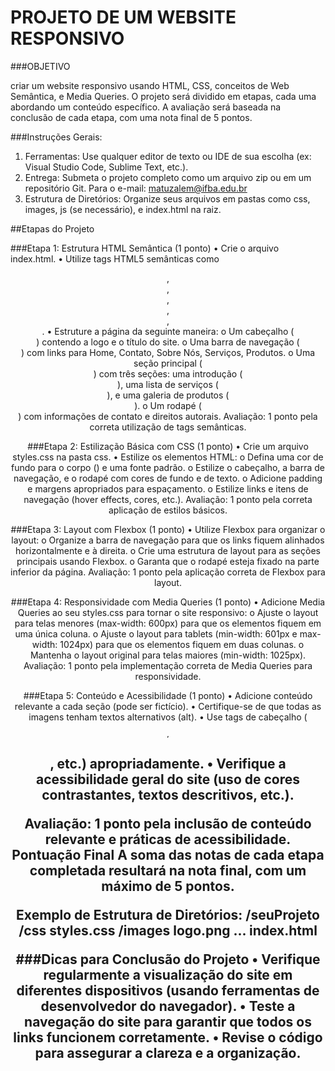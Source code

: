 # PROJETO DE UM WEBSITE RESPONSIVO

###OBJETIVO

criar um website responsivo usando HTML, CSS, conceitos de Web Semântica, e Media Queries. O projeto será dividido em etapas, cada uma abordando um conteúdo específico. 
A avaliação será baseada na conclusão de cada etapa, com uma nota final de 5 pontos.


###Instruções Gerais: 
1. Ferramentas: Use qualquer editor de texto ou IDE de sua escolha (ex: Visual Studio Code, Sublime Text, etc.).
2. Entrega: Submeta o projeto completo como um arquivo zip ou em um repositório Git. Para o e-mail: matuzalem@ifba.edu.br
3. Estrutura de Diretórios: Organize seus arquivos em pastas como css, images, js (se necessário), e index.html na raiz.

##Etapas do Projeto 

###Etapa 1: Estrutura HTML Semântica (1 ponto) 
• Crie o arquivo index.html.
• Utilize tags HTML5 semânticas como <header>, <nav>, <main>, <section>, <article>, <footer>.
• Estruture a página da seguinte maneira:
    o Um cabeçalho (<header>) contendo a logo e o título do site.
    o Uma barra de navegação (<nav>) com links para Home, Contato, Sobre Nós, Serviços, Produtos.
    o Uma seção principal (<main>) com três seções: uma introdução (<section>), uma lista de serviços (<section>), e uma galeria de produtos (<section>).
    o Um rodapé (<footer>) com informações de contato e direitos autorais.
Avaliação: 1 ponto pela correta utilização de tags semânticas.
  
###Etapa 2: Estilização Básica com CSS (1 ponto) 
• Crie um arquivo styles.css na pasta css.
• Estilize os elementos HTML:
o Defina uma cor de fundo para o corpo (<body>) e uma fonte 
padrão.
o Estilize o cabeçalho, a barra de navegação, e o rodapé com 
cores de fundo e de texto.
o Adicione padding e margens apropriados para espaçamento.
o Estilize links e itens de navegação (hover effects, cores, etc.).
Avaliação: 1 ponto pela correta aplicação de estilos básicos.

###Etapa 3: Layout com Flexbox (1 ponto) 
• Utilize Flexbox para organizar o layout:
o Organize a barra de navegação para que os links fiquem 
alinhados horizontalmente e à direita.
o Crie uma estrutura de layout para as seções principais usando 
Flexbox.
o Garanta que o rodapé esteja fixado na parte inferior da página.
Avaliação: 1 ponto pela aplicação correta de Flexbox para layout.

###Etapa 4: Responsividade com Media Queries (1 ponto) 
• Adicione Media Queries ao seu styles.css para tornar o site responsivo:
o Ajuste o layout para telas menores (max-width: 600px) para que 
os elementos fiquem em uma única coluna.
o Ajuste o layout para tablets (min-width: 601px e max-width: 
1024px) para que os elementos fiquem em duas colunas.
o Mantenha o layout original para telas maiores (min-width: 
1025px).
Avaliação: 1 ponto pela implementação correta de Media Queries para 
responsividade.

###Etapa 5: Conteúdo e Acessibilidade (1 ponto) 
• Adicione conteúdo relevante a cada seção (pode ser fictício).
• Certifique-se de que todas as imagens tenham textos alternativos (alt).
• Use tags de cabeçalho (<h1>, <h2>, etc.) apropriadamente.
• Verifique a acessibilidade geral do site (uso de cores contrastantes, 
textos descritivos, etc.).

Avaliação: 1 ponto pela inclusão de conteúdo relevante e práticas de 
acessibilidade.
Pontuação Final 
A soma das notas de cada etapa completada resultará na nota final, com um 
máximo de 5 pontos.

Exemplo de Estrutura de Diretórios: 
/seuProjeto 
 /css 
 styles.css 
 /images 
 logo.png 
 ... 
 index.html 
 
 
 
###Dicas para Conclusão do Projeto 
• Verifique regularmente a visualização do site em diferentes 
dispositivos (usando ferramentas de desenvolvedor do navegador).
• Teste a navegação do site para garantir que todos os links funcionem 
corretamente.
• Revise o código para assegurar a clareza e a organização.
